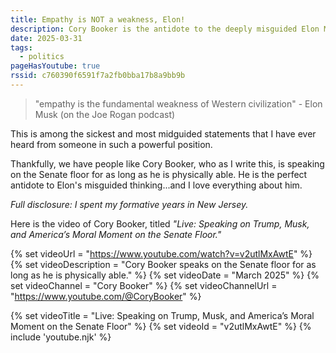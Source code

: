 ```yaml
---
title: Empathy is NOT a weakness, Elon!
description: Cory Booker is the antidote to the deeply misguided Elon Musk.
date: 2025-03-31
tags:
  - politics
pageHasYoutube: true
rssid: c760390f6591f7a2fb0bba17b8a9bb9b
---
```


> "empathy is the fundamental weakness of Western civilization" - Elon Musk (on the Joe Rogan podcast)

This is among the sickest and most midguided statements that I have ever heard from someone in such a powerful position.

Thankfully, we have people like Cory Booker, who as I write this, is speaking on the Senate floor for as long as he is physically able. He is the perfect antidote to Elon's misguided thinking...and I love everything about him.

_Full disclosure: I spent my formative years in New Jersey._

Here is the video of Cory Booker, titled _"Live: Speaking on Trump, Musk, and America’s Moral Moment on the Senate Floor."_

{% set videoUrl = "https://www.youtube.com/watch?v=v2utlMxAwtE" %}
{% set videoDescription = "Cory Booker speaks on the Senate floor for as long as he is physically able." %}
{% set videoDate = "March 2025" %}
{% set videoChannel = "Cory Booker" %}
{% set videoChannelUrl = "https://www.youtube.com/@CoryBooker" %}

{% set videoTitle = "Live: Speaking on Trump, Musk, and America’s Moral Moment on the Senate Floor" %}
{% set videoId = "v2utlMxAwtE" %}
{% include 'youtube.njk' %}

